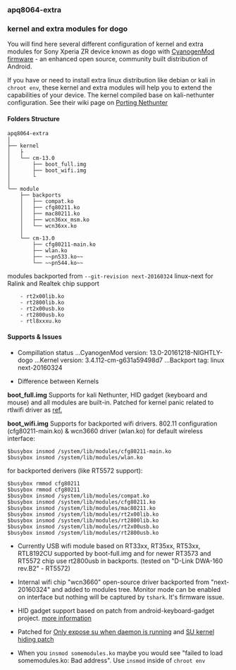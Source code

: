 ### apq8064-extra
### kernel and extra modules for dogo

You will find here several different configuration of kernel and extra modules for Sony Xperia ZR device known as dogo with [CyanogenMod firmware](https://wiki.cyanogenmod.org/w/About) - an enhanced open source, community built distribution of Android.

If you have or need to install extra linux distribution like debian or kali in `chroot env`, these kernel and extra modules will help you to extend the capabilities of your device. The kernel compiled base on kali-nethunter configuration. See their wiki page on [Porting Nethunter](https://github.com/offensive-security/kali-nethunter/wiki/Porting-Nethunter)


#### Folders Structure

```
apq8064-extra
│
├── kernel
│   ├
│   └── cm-13.0
│       ├── boot_full.img
│       ├── boot_wifi.img
│       └
│
└── module
    ├── backports
    │   ├── compat.ko
    │   ├── cfg80211.ko
    │   ├── mac80211.ko
    │   ├── wcn36xx_msm.ko
    │   └── wcn36xx.ko
    │
    └── cm-13.0
        ├── cfg80211-main.ko
        ├── wlan.ko
        ├── ~~pn533.ko~~
        └── ~~pn544.ko~~
```

modules backported from `--git-revision next-20160324` linux-next for Ralink and Realtek chip support
```
	- rt2x00lib.ko
	- rt2800lib.ko
	- rt2x00usb.ko
	- rt2800usb.ko
	- rtl8xxxu.ko
```

#### Supports & Issues

* Compillation status
...CyanogenMod version: 13.0-20161218-NIGHTLY-dogo
...Kernel version: 3.4.112-cm-g631a59498d7
...Backport tag: linux next-20160324

* Difference between Kernels

**boot_full.img**
Supports for kali Nethunter, HID gadget (keyboard and mouse) and all modules are built-in.
Patched for kernel panic related to rtlwifi driver as [ref.](https://github.com/offensive-security/kali-nethunter/issues/624)

**boot_wifi.img**
Supports for backported wifi drivers.
802.11 configuration (cfg80211-main.ko) & wcn3660 driver (wlan.ko) for default wireless interface:
```
$busybox insmod /system/lib/modules/cfg80211-main.ko
$busybox insmod /system/lib/modules/wlan.ko
```
for backported derivers (like RT5572 support):
```
$busybox rmmod cfg80211
$busybox rmmod cfg80211
$busybox insmod /system/lib/modules/compat.ko
$busybox insmod /system/lib/modules/cfg80211.ko
$busybox insmod /system/lib/modules/mac80211.ko
$busybox insmod /system/lib/modules/rt2x00lib.ko
$busybox insmod /system/lib/modules/rt2800lib.ko
$busybox insmod /system/lib/modules/rt2x00usb.ko
$busybox insmod /system/lib/modules/rt2800usb.ko
```

* Currently USB wifi module based on RT33xx, RT35xx, RT53xx, RTL8192CU supported by boot-full.img and for newer RT3573 and RT5572 chip use rt2800usb in backports. (tested on "D-Link DWA-160 rev.B2" - RT5572) 

* Internal wifi chip "wcn3660" open-source driver backported from "next-20160324" and added to modules tree. Monitor mode can be enabled on interface but nothing will be captured by `tshark`. It's firmware issue.

* HID gadget support based on patch from android-keyboard-gadget project. [more information](https://github.com/pelya/android-keyboard-gadget)

* Patched for [Only expose su when daemon is running](https://review.lineageos.org/#/c/170648) and [SU kernel hiding patch](_)

* When you `insmod somemodules.ko` maybe you would see "failed to load somemodules.ko: Bad address". Use `insmod` inside of `chroot env`

